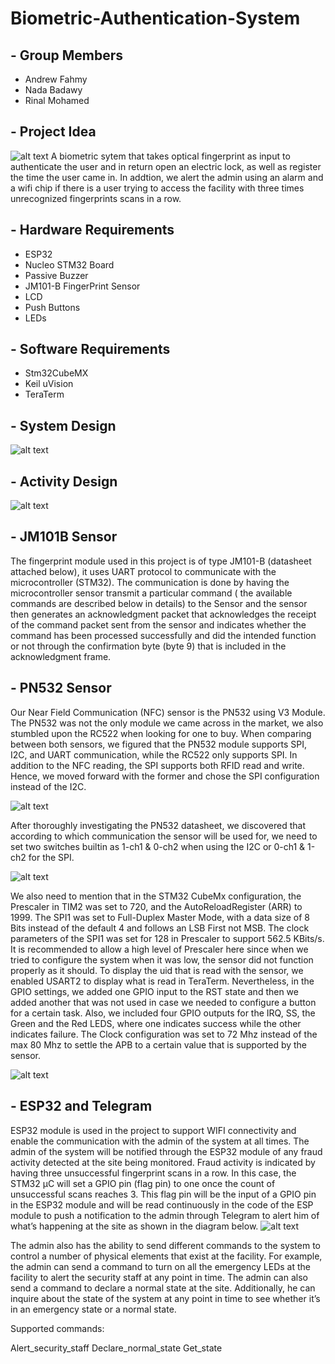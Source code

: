 # Biometric-Authentication-System
## - Group Members
- Andrew Fahmy
- Nada Badawy
- Rinal Mohamed
## - Project Idea
![alt text](https://github.com/andrewkamal/Biometric-Authentication-System/blob/main/Images/door%20lock.jpg)
A biometric sytem that takes optical fingerprint as input to authenticate the user and in return open an electric lock, as well as register the time the user came in.
In addtion, we alert the admin using an alarm and a wifi chip if there is a user trying to access the facility with three times unrecognized fingerprints scans in a row.
## - Hardware Requirements
- ESP32
- Nucleo STM32 Board
- Passive Buzzer
- JM101-B FingerPrint Sensor
- LCD
- Push Buttons
- LEDs

## - Software Requirements

- Stm32CubeMX
- Keil uVision
- TeraTerm

## - System Design
![alt text](https://github.com/andrewkamal/Biometric-Authentication-System/blob/main/Images/Updated%20Diagram.png)

## - Activity Design
![alt text](https://github.com/andrewkamal/Biometric-Authentication-System/blob/main/Images/Activity_diagram.png)

## - JM101B Sensor
The fingerprint module used in this project is of type JM101-B (datasheet attached below),  it uses UART protocol to communicate with the microcontroller (STM32). The communication is done by having the microcontroller sensor transmit a particular command ( the available commands are described below in details) to the Sensor and the sensor then generates an acknowledgment packet that acknowledges the receipt of the command packet sent from the sensor and indicates whether the command has been processed successfully and did the intended function or not through the confirmation byte (byte 9) that is included in the acknowledgment frame.

## - PN532 Sensor
Our Near Field Communication (NFC) sensor is the PN532 using V3 Module. The PN532 was not the only module we came across in the market, we also stumbled upon the RC522 when looking for one to buy. When comparing between both sensors, we figured that the PN532 module supports SPI, I2C, and UART communication, while the RC522 only supports SPI. In addition to the NFC reading, the SPI supports both RFID read and write. Hence, we moved forward with the former and chose the SPI configuration instead of the I2C.

![alt text](https://github.com/andrewkamal/Biometric-Authentication-System/blob/main/Images/NFC_Module.jpg)

After thoroughly investigating the PN532 datasheet, we discovered that according to which communication the sensor will be used for, we need to set two switches builtin as 1-ch1 & 0-ch2 when using the I2C or 0-ch1 & 1-ch2 for the SPI.

![alt text](https://github.com/andrewkamal/Biometric-Authentication-System/blob/main/Images/NFC_STM32.png)

We also need to mention that in the STM32 CubeMx configuration, the Prescaler in TIM2 was set to 720, and the AutoReloadRegister (ARR) to 1999. The SPI1 was set to Full-Duplex Master Mode, with a data size of 8 Bits instead of the default 4 and follows an LSB First not MSB. The clock parameters of the SPI1 was set for 128 in Prescaler to support 562.5 KBits/s. It is recommended to allow a high level of Prescaler here since when we tried to configure the system when it was low, the sensor did not function properly as it should. To display the uid that is read with the sensor, we enabled USART2 to display what is read in TeraTerm. Nevertheless, in the GPIO settings, we added one GPIO input to the RST state and then we added another that was not used in case we needed to configure a button for a certain task. Also, we included four GPIO outputs for the IRQ, SS, the Green and the Red LEDS, where one indicates success while the other indicates failure. The Clock configuration was set to 72 Mhz instead of the max 80 Mhz to settle the APB to a certain value that is supported by the sensor.

![alt text](https://github.com/andrewkamal/Biometric-Authentication-System/blob/main/Images/NFC_ProtoType.jpg)

## - ESP32 and Telegram 
ESP32 module is used in the project to support WIFI connectivity and enable the communication with the admin of the system at all times. The admin of the system will be notified through the ESP32 module of any fraud activity detected at the site being monitored. Fraud activity is indicated by having three unsuccessful fingerprint scans in a row. In this case, the STM32 μC will set a GPIO pin (flag pin) to one once the count of unsuccessful scans reaches 3. This flag pin will be the input of a GPIO pin in the ESP32 module and will be read continuously in the code of the ESP module to push a notification to the admin through Telegram to alert him of what’s happening at the site as shown in the diagram below.
 ![alt text](https://github.com/andrewkamal/Biometric-Authentication-System/blob/main/Images/esp.png)

The admin also has the ability to send different commands to the system to control a number of physical elements that exist at the facility. For example, the admin can send a command to turn on all the emergency LEDs at the facility to alert the security staff at any point in time. 
The admin can also send a command to declare a normal state at the site. Additionally, he can inquire about the state of the system at any point in time to see whether it’s in an emergency state or a normal state.

Supported commands:

Alert_security_staff
Declare_normal_state
Get_state


